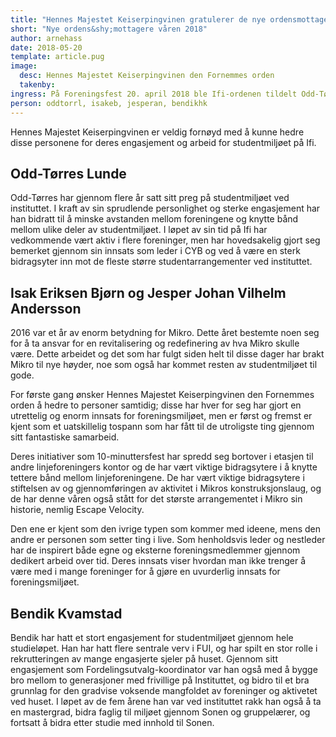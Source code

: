 ```yaml
---
title: "Hennes Majestet Keiserpingvinen gratulerer de nye ordensmottagerne for våren 2018"
short: "Nye ordens&shy;mottagere våren 2018"
author: arnehass
date: 2018-05-20
template: article.pug
image:
  desc: Hennes Majestet Keiserpingvinen den Fornemmes orden
  takenby: 
ingress: På Foreningsfest 20. april 2018 ble Ifi-ordenen tildelt Odd-Tørres Lunde, Isak Eriksen Bjørn, Jesper Johan Vilhelm Andersson og Bendik Kvamstad.
person: oddtorrl, isakeb, jesperan, bendikhk
---
```


Hennes Majestet Keiserpingvinen er veldig fornøyd med å kunne hedre disse personene for deres engasjement og arbeid for studentmiljøet på Ifi.

## Odd-Tørres Lunde

Odd-Tørres har gjennom flere år satt sitt preg på studentmiljøet ved instituttet. I kraft av sin sprudlende personlighet og sterke engasjement har han bidratt til å minske avstanden mellom foreningene og knytte bånd mellom ulike deler av studentmiljøet. I løpet av sin tid på Ifi har vedkommende vært aktiv i flere foreninger, men har hovedsakelig gjort seg bemerket gjennom sin innsats som leder i CYB og ved å være en sterk bidragsyter inn mot de fleste større studentarrangementer ved instituttet.

## Isak Eriksen Bjørn og Jesper Johan Vilhelm Andersson

2016 var et år av enorm betydning for Mikro. Dette året bestemte noen seg for å ta ansvar for en revitalisering og redefinering av hva Mikro skulle være. Dette arbeidet og det som har fulgt siden helt til disse dager har brakt Mikro til nye høyder, noe som også har kommet resten av studentmiljøet til gode.

For første gang ønsker Hennes Majestet Keiserpingvinen den Fornemmes orden å hedre to personer samtidig; disse har hver for seg har gjort en utrettelig og enorm innsats for foreningsmiljøet, men er først og fremst er kjent som et uatskillelig tospann som har fått til de utroligste ting gjennom sitt fantastiske samarbeid.

Deres initiativer som 10-minuttersfest har spredd seg bortover i etasjen til andre linjeforeningers kontor og de har vært viktige bidragsytere i å knytte tettere bånd mellom linjeforeningene. De har vært viktige bidragsytere i stiftelsen av og gjennomføringen av aktivitet i Mikros konstruksjonslaug, og de har denne våren også stått for det største arrangementet i Mikro sin historie, nemlig Escape Velocity.

Den ene er kjent som den ivrige typen som kommer med ideene, mens den andre er personen som setter ting i live. Som henholdsvis leder og nestleder har de inspirert både egne og eksterne foreningsmedlemmer gjennom dedikert arbeid over tid. Deres innsats viser hvordan man ikke trenger å være med i mange foreninger for å gjøre en uvurderlig innsats for foreningsmiljøet.

## Bendik Kvamstad

Bendik har hatt et stort engasjement for studentmiljøet gjennom hele studieløpet. Han har hatt flere sentrale verv i FUI, og har spilt en stor rolle i rekrutteringen av mange engasjerte sjeler på huset. Gjennom sitt engasjement som Fordelingsutvalg-koordinator var han også med å bygge bro mellom to generasjoner med frivillige på Instituttet, og bidro til et bra grunnlag for den gradvise voksende mangfoldet av foreninger og aktivetet ved huset. I løpet av de fem årene han var ved instituttet rakk han også å ta en mastergrad, bidra faglig til miljøet gjennom Sonen og gruppelærer, og fortsatt å bidra etter studie med innhold til Sonen.
